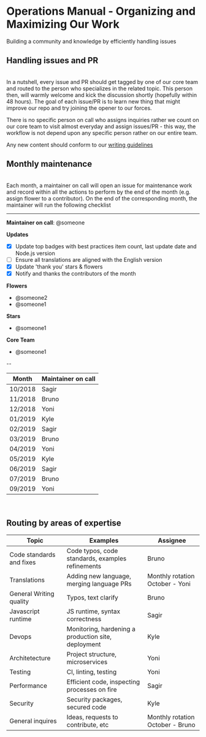 # Operations Manual - Organizing and Maximizing Our Work
Building a community and knowledge by efficiently handling issues

## Handling issues and PR

<br/>
In a nutshell, every issue and PR should get tagged by one of our core team and routed to the person who specializes in the related topic. This person then, will warmly welcome and kick the discussion shortly (hopefully within 48 hours). The goal of each issue/PR is to learn new thing that might improve our repo and try joining the opener to our forces.

There is no specific person on call who assigns inquiries rather we count on our core team to visit almost everyday and assign issues/PR - this way, the workflow is not depend upon any specific person rather on our entire team.

Any new content should conform to our [writing guidelines](https://github.com/i0natan/nodebestpractices/blob/master/.operations/writing-guidelines.md)

## Monthly maintenance

<br/>
Each month, a maintainer on call will open an issue for maintenance work and record within all the actions to perform by the end of the month (e.g. assign flower to a contributor). On the end of the corresponding month, the maintainer will run the following checklist

 ---
 
**Maintainer on call**: @someone

**Updates**

- [x] Update top badges with best practices item count, last update date and Node.js version
- [ ] Ensure all translations are aligned with the English version
- [x] Update 'thank you' stars & flowers
- [x] Notify and thanks the contributors of the month

**Flowers**
- @someone2
- @someone1

**Stars**
- @someone1

**Core Team**
- @someone1

--

| Month   | Maintainer on call |
|---------|--------------------|
| 10/2018 | Sagir              |
| 11/2018 | Bruno              |
| 12/2018 | Yoni               |
| 01/2019 | Kyle               |
| 02/2019 | Sagir              |
| 03/2019 | Bruno              |
| 04/2019 | Yoni               |
| 05/2019 | Kyle               |
| 06/2019 | Sagir              |
| 07/2019 | Bruno              |
| 09/2019 | Yoni               |


<br/>

## Routing by areas of expertise

| Topic                    | Examples                                            | Assignee                           |
|--------------------------|-----------------------------------------------------|------------------------------------|
| Code standards and fixes | Code typos, code standards,  examples refinements   | Bruno                              |
| Translations             | Adding new language,  merging language PRs          | Monthly rotation  October - Yoni   |
| General Writing quality  | Typos, text clarify                                 | Bruno                              |
| Javascript runtime       | JS runtime, syntax correctness                      | Sagir                              |
| Devops                   | Monitoring, hardening a production site, deployment | Kyle                               |
| Architetecture           | Project structure, microservices                    | Yoni                               |
| Testing                  | CI, linting, testing                                | Yoni                               |
| Performance              | Efficient code, inspecting processes on fire        | Sagir                              |
| Security                 | Security packages, secured code                     | Kyle                               |
| General inquires         | Ideas, requests to contribute, etc                  | Monthly rotation   October - Bruno |

